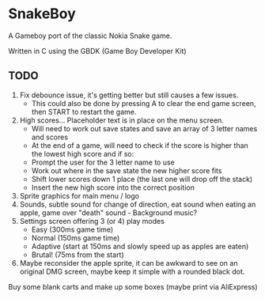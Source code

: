 # SnakeBoy

A Gameboy port of the classic Nokia Snake game.

Written in C using the GBDK (Game Boy Developer Kit)

## TODO
1. Fix debounce issue, it's getting better but still causes a few issues.
   * This could also be done by pressing A to clear the end game screen, then START to restart the game.
1. High scores... Placeholder text is in place on the menu screen.
   * Will need to work out save states and save an array of 3 letter names and scores
   * At the end of a game, will need to check if the score is higher than the lowest high score and if so:
    * Prompt the user for the 3 letter name to use
    * Work out where in the save state the new higher score fits
    * Shift lower scores down 1 place (the last one will drop off the stack)
    * Insert the new high score into the correct position
1. Sprite graphics for main menu / logo
1. Sounds, subtle sound for change of direction, eat sound when eating an apple, game over "death" sound - Background music?
1. Settings screen offering 3 (or 4) play modes
   * Easy (300ms game time)
   * Normal (150ms game time)
   * Adaptive (start at 150ms and slowly speed up as apples are eaten)
   * Brutal! (75ms from the start)
1. Maybe reconsider the apple sprite, it can be awkward to see on an original DMG screen, maybe keep it simple with a rounded black dot.

Buy some blank carts and make up some boxes (maybe print via AliExpress)